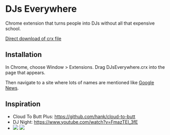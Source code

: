 DJs Everywhere
==============

Chrome extension that turns people into DJs without all that expensive school.

[Direct download of crx file](https://github.com/crccheck/dj.js/raw/master/DJsEverywhere.crx)


Installation
------------

In Chrome, choose Window > Extensions. Drag DJsEverywhere.crx into the page
that appears.

Then navigate to a site where lots of names are mentioned like [Google News](http://news.google.com/).


Inspiration
-----------

* Cloud To Butt Plus: https://github.com/hank/cloud-to-butt
* DJ Night: https://www.youtube.com/watch?v=FmazTEI_3fE
* ![](http://i.imgur.com/P70I1Mw.png) ![](http://i.imgur.com/b24I1a4.png)
